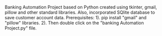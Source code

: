 Banking Automation Project based on Python created using tkinter, gmail, pillow and other standard libraries. Also, incorporated SQlite database to save customer account data.
Prerequisites:
1). pip install "gmail" and "pillow" libraries.
2). Then double click on the "banking Automation Project.py" file.
